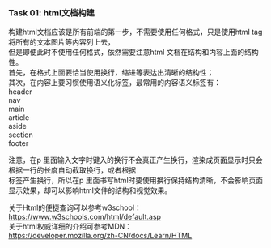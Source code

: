 ### Task 01: html文档构建
构建html文档应该是所有前端的第一步，不需要使用任何格式，只是使用html tag将所有的文本图片等内容列上去，  
但是即便此时不使用任何格式，依然需要注意html 文档在结构和内容上面的结构性。  
首先，在格式上面要恰当使用换行，缩进等表达出清晰的结构性；  
其次，在内容上要习惯使用语义化标签，最常用的内容语义标签有：  
header  
nav  
main  
article  
aside  
section  
footer  

注意，在p 里面输入文字时键入的换行不会真正产生换行，渲染成页面显示时只会根据一行的长度自动截取换行，或者根据<br>标签产生换行，所以在p 里面书写html时要使用换行保持结构清晰，不会影响页面显示效果，却可以影响html文件的结构和视觉效果。

关于Html的便捷查询可以参考w3school：  
https://www.w3schools.com/html/default.asp  
关于html权威详细的介绍可参考MDN：  
https://developer.mozilla.org/zh-CN/docs/Learn/HTML  
